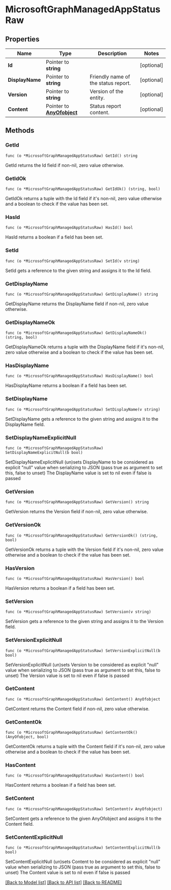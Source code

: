 # MicrosoftGraphManagedAppStatusRaw

## Properties

Name | Type | Description | Notes
------------ | ------------- | ------------- | -------------
**Id** | Pointer to **string** |  | [optional] 
**DisplayName** | Pointer to **string** | Friendly name of the status report. | [optional] 
**Version** | Pointer to **string** | Version of the entity. | [optional] 
**Content** | Pointer to [**AnyOfobject**](anyOf&lt;object&gt;.md) | Status report content. | [optional] 

## Methods

### GetId

`func (o *MicrosoftGraphManagedAppStatusRaw) GetId() string`

GetId returns the Id field if non-nil, zero value otherwise.

### GetIdOk

`func (o *MicrosoftGraphManagedAppStatusRaw) GetIdOk() (string, bool)`

GetIdOk returns a tuple with the Id field if it's non-nil, zero value otherwise
and a boolean to check if the value has been set.

### HasId

`func (o *MicrosoftGraphManagedAppStatusRaw) HasId() bool`

HasId returns a boolean if a field has been set.

### SetId

`func (o *MicrosoftGraphManagedAppStatusRaw) SetId(v string)`

SetId gets a reference to the given string and assigns it to the Id field.

### GetDisplayName

`func (o *MicrosoftGraphManagedAppStatusRaw) GetDisplayName() string`

GetDisplayName returns the DisplayName field if non-nil, zero value otherwise.

### GetDisplayNameOk

`func (o *MicrosoftGraphManagedAppStatusRaw) GetDisplayNameOk() (string, bool)`

GetDisplayNameOk returns a tuple with the DisplayName field if it's non-nil, zero value otherwise
and a boolean to check if the value has been set.

### HasDisplayName

`func (o *MicrosoftGraphManagedAppStatusRaw) HasDisplayName() bool`

HasDisplayName returns a boolean if a field has been set.

### SetDisplayName

`func (o *MicrosoftGraphManagedAppStatusRaw) SetDisplayName(v string)`

SetDisplayName gets a reference to the given string and assigns it to the DisplayName field.

### SetDisplayNameExplicitNull

`func (o *MicrosoftGraphManagedAppStatusRaw) SetDisplayNameExplicitNull(b bool)`

SetDisplayNameExplicitNull (un)sets DisplayName to be considered as explicit "null" value
when serializing to JSON (pass true as argument to set this, false to unset)
The DisplayName value is set to nil even if false is passed
### GetVersion

`func (o *MicrosoftGraphManagedAppStatusRaw) GetVersion() string`

GetVersion returns the Version field if non-nil, zero value otherwise.

### GetVersionOk

`func (o *MicrosoftGraphManagedAppStatusRaw) GetVersionOk() (string, bool)`

GetVersionOk returns a tuple with the Version field if it's non-nil, zero value otherwise
and a boolean to check if the value has been set.

### HasVersion

`func (o *MicrosoftGraphManagedAppStatusRaw) HasVersion() bool`

HasVersion returns a boolean if a field has been set.

### SetVersion

`func (o *MicrosoftGraphManagedAppStatusRaw) SetVersion(v string)`

SetVersion gets a reference to the given string and assigns it to the Version field.

### SetVersionExplicitNull

`func (o *MicrosoftGraphManagedAppStatusRaw) SetVersionExplicitNull(b bool)`

SetVersionExplicitNull (un)sets Version to be considered as explicit "null" value
when serializing to JSON (pass true as argument to set this, false to unset)
The Version value is set to nil even if false is passed
### GetContent

`func (o *MicrosoftGraphManagedAppStatusRaw) GetContent() AnyOfobject`

GetContent returns the Content field if non-nil, zero value otherwise.

### GetContentOk

`func (o *MicrosoftGraphManagedAppStatusRaw) GetContentOk() (AnyOfobject, bool)`

GetContentOk returns a tuple with the Content field if it's non-nil, zero value otherwise
and a boolean to check if the value has been set.

### HasContent

`func (o *MicrosoftGraphManagedAppStatusRaw) HasContent() bool`

HasContent returns a boolean if a field has been set.

### SetContent

`func (o *MicrosoftGraphManagedAppStatusRaw) SetContent(v AnyOfobject)`

SetContent gets a reference to the given AnyOfobject and assigns it to the Content field.

### SetContentExplicitNull

`func (o *MicrosoftGraphManagedAppStatusRaw) SetContentExplicitNull(b bool)`

SetContentExplicitNull (un)sets Content to be considered as explicit "null" value
when serializing to JSON (pass true as argument to set this, false to unset)
The Content value is set to nil even if false is passed

[[Back to Model list]](../README.md#documentation-for-models) [[Back to API list]](../README.md#documentation-for-api-endpoints) [[Back to README]](../README.md)


